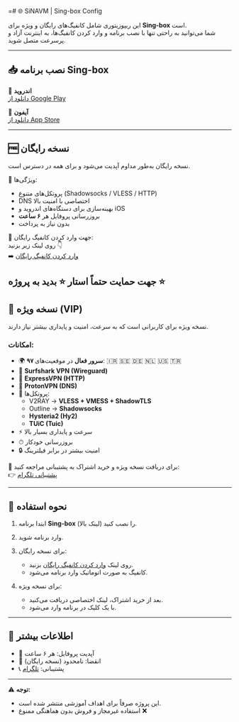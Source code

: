 =# 🌐 SiNAVM | Sing-box Config

این ریپوزیتوری شامل کانفیگ‌های رایگان و ویژه برای **Sing-box** است.  
شما می‌توانید به راحتی تنها با نصب برنامه و وارد کردن کانفیگ‌ها، به اینترنت آزاد و پرسرعت متصل شوید.  

---

## 📥 نصب برنامه Sing-box

📱 **اندروید**  
[دانلود از Google Play](https://play.google.com/store/apps/details?id=io.nekohasekai.sfa)

📱 **آیفون**  
[دانلود از App Store](https://apps.apple.com/us/app/sing-box-vt/id6673731168)

---

## 🆓 نسخه رایگان

نسخه رایگان به‌طور مداوم آپدیت می‌شود و برای همه در دسترس است.  

🔹 ویژگی‌ها:
- پروتکل‌های متنوع (Shadowsocks / VLESS / HTTP)
- DNS اختصاصی با امنیت بالا  
- بهینه‌سازی برای دستگاه‌های اندروید و iOS  
- بروزرسانی پروفایل هر **۶ ساعت**  
- بدون نیاز به پرداخت  

📌 جهت وارد کردن کانفیگ رایگان:  
روی لینک زیر بزنید 👇  
➡️ [وارد کردن کانفیگ رایگان](https://sinavm.github.io/sing-box)  

جهت حمایت حتماً استار  ⭐️ بدید به پروژه ⭐️
---

## 💎 نسخه ویژه (VIP)

نسخه ویژه برای کاربرانی است که به سرعت، امنیت و پایداری بیشتر نیاز دارند.  

### امکانات:
- 🌍 **۹۷ سرور فعال** در موقعیت‌های: 🇮🇷 🇸🇪 🇩🇪 🇳🇱 🇺🇸 🇹🇷  
- 🔐 **Surfshark VPN (Wireguard)**  
- 🔐 **ExpressVPN (HTTP)**  
- 🔐 **ProtonVPN (DNS)**  
- 🚀 پروتکل‌ها:  
  - V2RAY → **VLESS + VMESS + ShadowTLS**  
  - Outline → **Shadowsocks**  
  - **Hysteria2 (Hy2)**  
  - **TUiC (Tuic)**  
- ⚡ سرعت و پایداری بسیار بالا  
- ⏱ بروزرسانی خودکار  
- 🔒 امنیت بیشتر در برابر فیلترینگ  

📌 برای دریافت نسخه ویژه و خرید اشتراک به پشتیبانی مراجعه کنید:  
👉 [پشتیبانی تلگرام](https://t.me/sinavm)  

---

## 🚀 نحوه استفاده

1. ابتدا برنامه **Sing-box** را نصب کنید (لینک بالا).  
2. وارد برنامه شوید.  
3. برای نسخه رایگان:  
   - روی لینک [وارد کردن کانفیگ رایگان](https://sinavm.github.io/sing-box) بزنید.  
   - کانفیگ به صورت اتوماتیک وارد برنامه می‌شود.  

4. برای نسخه ویژه:  
   - بعد از خرید اشتراک، لینک اختصاصی دریافت می‌کنید.  
   - با یک کلیک در برنامه وارد می‌شود.  

---

## 📌 اطلاعات بیشتر
- 🔄 آپدیت پروفایل: هر ۶ ساعت  
- 📅 انقضا: نامحدود (نسخه رایگان)  
- 📞 پشتیبانی: [تلگرام](https://t.me/sinavm)  

---

⚠️ **توجه:**  
- این پروژه صرفاً برای اهداف آموزشی منتشر شده است.  
- استفاده غیرمجاز و فروش بدون هماهنگی ممنوع ❌  
